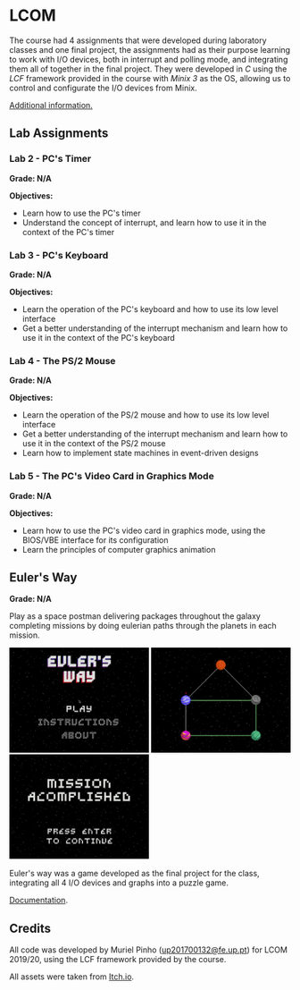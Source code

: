 # LCOM

The course had 4 assignments that were developed during laboratory classes and one final project, the assignments had as their purpose learning to work with I/O devices, both in interrupt and polling mode, and integrating them all of together in the final project. They were developed in *C* using the *LCF* framework provided in the course with *Minix 3* as the OS, allowing us to control and configurate the I/O devices from Minix.

[Additional information.](https://sigarra.up.pt/feup/pt/UCURR_GERAL.FICHA_UC_VIEW?pv_ocorrencia_id=436435 "LCOM")


## Lab Assignments

### Lab 2 - PC's Timer
**Grade: N/A**

**Objectives:** 
* Learn how to use the PC's timer
* Understand the concept of interrupt, and learn how to use it in the context of the PC's timer

### Lab 3 -  PC's Keyboard
**Grade: N/A**

**Objectives:** 
* Learn the operation of the PC's keyboard and how to use its low level interface
* Get a better understanding of the interrupt mechanism and learn how to use it in the context of the PC's keyboard

### Lab 4 - The PS/2 Mouse 
**Grade: N/A**

**Objectives:** 

* Learn the operation of the PS/2 mouse and how to use its low level interface 
* Get a better understanding of the interrupt mechanism and learn how to use it in the context of the PS/2 mouse
* Learn how to implement state machines in event-driven designs

### Lab 5 - The PC's Video Card in Graphics Mode 
**Grade: N/A**

**Objectives:** 

* Learn how to use the PC's video card in graphics mode, using the BIOS/VBE interface for its configuration
* Learn the principles of computer graphics animation


## Euler's Way
**Grade: N/A**

Play as a space postman delivering packages throughout the galaxy completing missions by doing eulerian paths through the planets in each mission.

<img src="proj/doc/screenshots/mainMenu.png" width= "250" >  <img src="proj/doc/screenshots/gameplay.png" width= "250" > <img src="proj/doc/screenshots/missionAcomplished.png" width= "250" >

Euler's way was a game developed as the final project for the class, integrating all 4 I/O devices and graphs into a puzzle game.

[Documentation](proj/doc/ "Documentation").



## Credits

All code was developed by Muriel Pinho (up201700132@fe.up.pt) for LCOM 2019/20, using the LCF framework provided by the course.

All assets were taken from [Itch.io](https://itch.io/game-assets "Itch.io").



